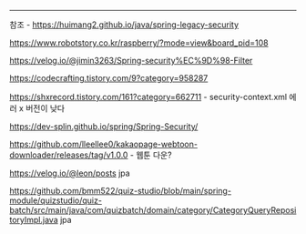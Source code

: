 





---
참조 - https://huimang2.github.io/java/spring-legacy-security

https://www.robotstory.co.kr/raspberry/?mode=view&board_pid=108

https://velog.io/@jimin3263/Spring-security%EC%9D%98-Filter


https://codecrafting.tistory.com/9?category=958287


https://shxrecord.tistory.com/161?category=662711 - security-context.xml 에러 x 버전이 낮다

https://dev-splin.github.io/spring/Spring-Security/


https://github.com/lleellee0/kakaopage-webtoon-downloader/releases/tag/v1.0.0 - 웹툰 다운?


https://velog.io/@leon/posts  jpa

https://github.com/bmm522/quiz-studio/blob/main/spring-module/quizstudio/quiz-batch/src/main/java/com/quizbatch/domain/category/CategoryQueryRepositoryImpl.java  jpa